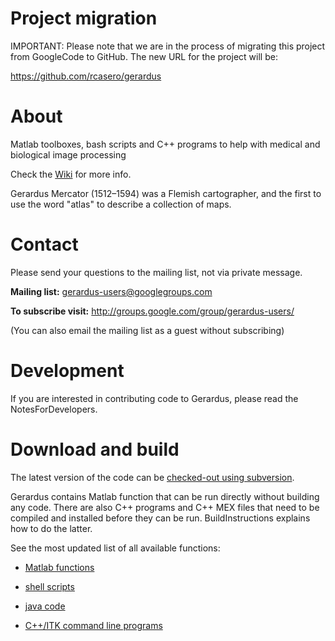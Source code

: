 # Project migration #

IMPORTANT: Please note that we are in the process of migrating this project from GoogleCode to GitHub. The new URL for the project will be:

https://github.com/rcasero/gerardus

# About #

Matlab toolboxes, bash scripts and C++ programs to help with medical and biological image processing

Check the [Wiki](http://code.google.com/p/gerardus/w/list) for more info.

Gerardus Mercator (1512–1594) was a Flemish cartographer, and the first to use the word "atlas" to describe a collection of maps.

# Contact #

Please send your questions to the mailing list, not via private message.

**Mailing list:**  gerardus-users@googlegroups.com

**To subscribe visit:** http://groups.google.com/group/gerardus-users/

(You can also email the mailing list as a guest without subscribing)

# Development #

If you are interested in contributing code to Gerardus, please read the NotesForDevelopers.

# Download and build #

The latest version of the code can be [checked-out using subversion](http://code.google.com/p/gerardus/source/checkout).

Gerardus contains Matlab function that can be run directly without building any code. There are also C++ programs and C++ MEX files that need to be compiled and installed before they can be run. BuildInstructions explains how to do the latter.

See the most updated list of all available functions:

  * [Matlab functions](http://code.google.com/p/gerardus/source/browse/trunk/matlab/README)

  * [shell scripts](http://code.google.com/p/gerardus/source/browse/trunk/shell-script/README)

  * [java code](http://code.google.com/p/gerardus/source/browse/trunk/java/README)

  * [C++/ITK command line programs](http://code.google.com/p/gerardus/source/browse/trunk/cpp/README)